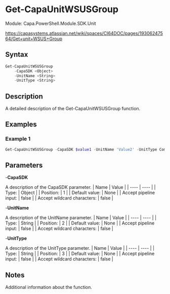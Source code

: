 # Get-CapaUnitWSUSGroup
Module: Capa.PowerShell.Module.SDK.Unit

https://capasystems.atlassian.net/wiki/spaces/CI64DOC/pages/19306247564/Get+unit+WSUS+Group

## Syntax

```powershell
Get-CapaUnitWSUSGroup
	-CapaSDK <Object>
	-UnitName <String>
	-UnitType <String>
```

## Description

A detailed description of the Get-CapaUnitWSUSGroup function.

## Examples

### Example 1
```powershell
Get-CapaUnitWSUSGroup -CapaSDK $value1 -UnitName 'Value2' -UnitType Computer
```
    

## Parameters

-**CapaSDK**

A description of the CapaSDK parameter.
| Name | Value |
| ---- | ---- |
| Type: | Object |
| Position: | 1 | 
| Default value: | None | 
| Accept pipeline input: | false | 
| Accept wildcard characters: | false | 

-**UnitName**

A description of the UnitName parameter.
| Name | Value |
| ---- | ---- |
| Type: | String |
| Position: | 2 | 
| Default value: | None | 
| Accept pipeline input: | false | 
| Accept wildcard characters: | false | 

-**UnitType**

A description of the UnitType parameter.
| Name | Value |
| ---- | ---- |
| Type: | String |
| Position: | 3 | 
| Default value: | None | 
| Accept pipeline input: | false | 
| Accept wildcard characters: | false | 


## Notes

Additional information about the function.
